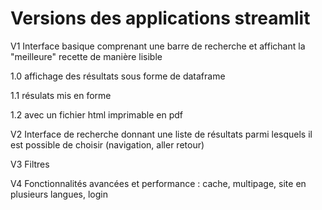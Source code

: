 # Versions des applications streamlit

V1 Interface basique comprenant une barre de recherche et affichant la "meilleure" recette de manière lisible

1.0 affichage des résultats sous forme de dataframe

1.1 résulats mis en forme

1.2 avec un fichier html imprimable en pdf

V2 Interface de recherche donnant une liste de résultats parmi lesquels il est possible de choisir (navigation, aller retour)

V3 Filtres

V4 Fonctionnalités avancées et performance : cache, multipage, site en plusieurs langues, login